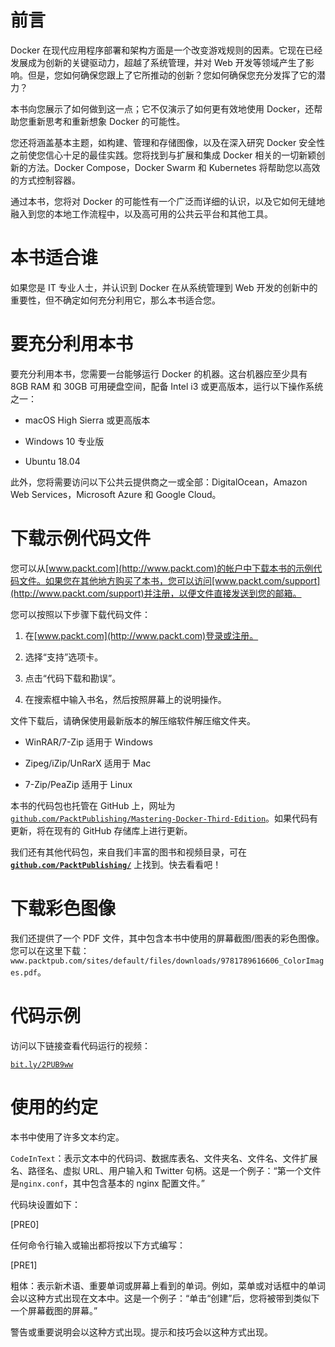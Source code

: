 # 前言

Docker 在现代应用程序部署和架构方面是一个改变游戏规则的因素。它现在已经发展成为创新的关键驱动力，超越了系统管理，并对 Web 开发等领域产生了影响。但是，您如何确保您跟上了它所推动的创新？您如何确保您充分发挥了它的潜力？

本书向您展示了如何做到这一点；它不仅演示了如何更有效地使用 Docker，还帮助您重新思考和重新想象 Docker 的可能性。

您还将涵盖基本主题，如构建、管理和存储图像，以及在深入研究 Docker 安全性之前使您信心十足的最佳实践。您将找到与扩展和集成 Docker 相关的一切新颖创新的方法。Docker Compose，Docker Swarm 和 Kubernetes 将帮助您以高效的方式控制容器。

通过本书，您将对 Docker 的可能性有一个广泛而详细的认识，以及它如何无缝地融入到您的本地工作流程中，以及高可用的公共云平台和其他工具。

# 本书适合谁

如果您是 IT 专业人士，并认识到 Docker 在从系统管理到 Web 开发的创新中的重要性，但不确定如何充分利用它，那么本书适合您。

# 要充分利用本书

要充分利用本书，您需要一台能够运行 Docker 的机器。这台机器应至少具有 8GB RAM 和 30GB 可用硬盘空间，配备 Intel i3 或更高版本，运行以下操作系统之一：

+   macOS High Sierra 或更高版本

+   Windows 10 专业版

+   Ubuntu 18.04

此外，您将需要访问以下公共云提供商之一或全部：DigitalOcean，Amazon Web Services，Microsoft Azure 和 Google Cloud。

# 下载示例代码文件

您可以从[www.packt.com](http://www.packt.com)的帐户中下载本书的示例代码文件。如果您在其他地方购买了本书，您可以访问[www.packt.com/support](http://www.packt.com/support)并注册，以便文件直接发送到您的邮箱。

您可以按照以下步骤下载代码文件：

1.  在[www.packt.com](http://www.packt.com)登录或注册。

1.  选择“支持”选项卡。

1.  点击“代码下载和勘误”。

1.  在搜索框中输入书名，然后按照屏幕上的说明操作。

文件下载后，请确保使用最新版本的解压缩软件解压缩文件夹。

+   WinRAR/7-Zip 适用于 Windows

+   Zipeg/iZip/UnRarX 适用于 Mac

+   7-Zip/PeaZip 适用于 Linux

本书的代码包也托管在 GitHub 上，网址为 [`github.com/PacktPublishing/Mastering-Docker-Third-Edition`](https://github.com/PacktPublishing/Mastering-Docker-Third-Edition)。如果代码有更新，将在现有的 GitHub 存储库上进行更新。

我们还有其他代码包，来自我们丰富的图书和视频目录，可在 **[`github.com/PacktPublishing/`](https://github.com/PacktPublishing/)** 上找到。快去看看吧！

# 下载彩色图像

我们还提供了一个 PDF 文件，其中包含本书中使用的屏幕截图/图表的彩色图像。您可以在这里下载：`www.packtpub.com/sites/default/files/downloads/9781789616606_ColorImages.pdf`。

# 代码示例

访问以下链接查看代码运行的视频：

[`bit.ly/2PUB9ww`](http://bit.ly/2PUB9ww)

# 使用的约定

本书中使用了许多文本约定。

`CodeInText`：表示文本中的代码词、数据库表名、文件夹名、文件名、文件扩展名、路径名、虚拟 URL、用户输入和 Twitter 句柄。这是一个例子：“第一个文件是`nginx.conf`，其中包含基本的 nginx 配置文件。”

代码块设置如下：

[PRE0]

任何命令行输入或输出都将按以下方式编写：

[PRE1]

粗体：表示新术语、重要单词或屏幕上看到的单词。例如，菜单或对话框中的单词会以这种方式出现在文本中。这是一个例子：“单击“创建”后，您将被带到类似下一个屏幕截图的屏幕。”

警告或重要说明会以这种方式出现。提示和技巧会以这种方式出现。
